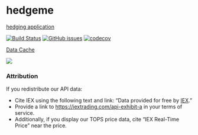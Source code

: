 # hedgeme
[hedging application](https://hedgeme.herokuapp.com/)


[![Build Status](https://travis-ci.org/timkpaine/hedgeme.svg?branch=master)](https://travis-ci.org/timkpaine/hedgeme)
[![GitHub issues](https://img.shields.io/github/issues/timkpaine/hedgeme.svg)]()
[![codecov](https://codecov.io/gh/timkpaine/hedgeme/branch/master/graph/badge.svg)](https://codecov.io/gh/timkpaine/hedgeme)

[Data Cache](https://quiltdata.com/package/timkpaine/hedgedata)

![](https://raw.githubusercontent.com/timkpaine/hedgeme/master/docs/demo.gif)



### Attribution
If you redistribute our API data:

- Cite IEX using the following text and link: “Data provided for free by [IEX](https://iextrading.com/developer).”
- Provide a link to https://iextrading.com/api-exhibit-a in your terms of service.
- Additionally, if you display our TOPS price data, cite “IEX Real-Time Price” near the price.

